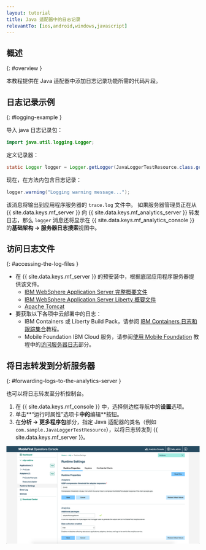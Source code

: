 ```yaml
---
layout: tutorial
title: Java 适配器中的日志记录
relevantTo: [ios,android,windows,javascript]
---
```

<!-- NLS_CHARSET=UTF-8 -->
## 概述
{: #overview }

本教程提供在 Java 适配器中添加日志记录功能所需的代码片段。

## 日志记录示例
{: #logging-example }

导入 java 日志记录包：

```java
import java.util.logging.Logger;
```

定义记录器：

```java
static Logger logger = Logger.getLogger(JavaLoggerTestResource.class.getName());
```

现在，在方法内包含日志记录：

```java
logger.warning("Logging warning message...");
```

该消息将输出到应用程序服务器的 `trace.log` 文件中。 如果服务器管理员正在从 {{ site.data.keys.mf_server }} 向 {{ site.data.keys.mf_analytics_server }} 转发日志，那么 `logger` 消息还将显示在 {{ site.data.keys.mf_analytics_console }} 的**基础架构 → 服务器日志搜索**视图中。

## 访问日志文件
{: #accessing-the-log-files }

* 在 {{ site.data.keys.mf_server }} 的预安装中，根据底层应用程序服务器提供该文件。
    * [IBM WebSphere Application Server 完整概要文件](http://ibm.biz/knowctr#SSEQTP_8.5.5/com.ibm.websphere.base.doc/ae/ttrb_trcover.html)
    * [IBM WebSphere Application Server Liberty 概要文件](http://ibm.biz/knowctr#SSEQTP_8.5.5/com.ibm.websphere.wlp.doc/ae/rwlp_logging.html?cp=SSEQTP_8.5.5%2F1-16-0-0)
    * [Apache Tomcat](http://tomcat.apache.org/tomcat-7.0-doc/logging.html)
* 要获取以下各项中云部署中的日志：
    * IBM Containers 或 Liberty Build Pack，请参阅 [IBM Containers 日志和跟踪集合](../../../bluemix/mobilefirst-server-using-scripts/log-and-trace-collection/)教程。
    * Mobile Foundation IBM Cloud 服务，请参阅[使用 Mobile Foundation](../../../bluemix/using-mobile-foundation) 教程中的[访问服务器日志](../../../bluemix/using-mobile-foundation/#accessing-server-logs)部分。

## 将日志转发到分析服务器
{: #forwarding-logs-to-the-analytics-server }

也可以将日志转发至分析控制台。

1. 在 {{ site.data.keys.mf_console }} 中，选择侧边栏导航中的**设置**选项。
2. 单击**“运行时属性”选项卡**中的**编辑**按钮。
3. 在**分析 → 更多程序包**部分，指定 Java 适配器的类名（例如 `com.sample.JavaLoggerTestResource`），以将日志转发到 {{ site.data.keys.mf_server }}。

![从控制台进行日志过滤](java-filter.png)
